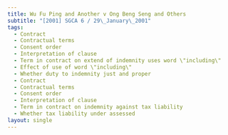 ```yaml
---
title: Wu Fu Ping and Another v Ong Beng Seng and Others
subtitle: "[2001] SGCA 6 / 29\_January\_2001"
tags:
  - Contract
  - Contractual terms
  - Consent order
  - Interpretation of clause
  - Term in contract on extend of indemnity uses word \"including\"
  - Effect of use of word \"including\"
  - Whether duty to indemnity just and proper
  - Contract
  - Contractual terms
  - Consent order
  - Interpretation of clause
  - Term in contract on indemnity against tax liability
  - Whether tax liability under assessed
layout: single
---
```


